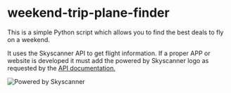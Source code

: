 # weekend-trip-plane-finder
This is a simple Python script which allows you to find the best deals to fly on a weekend.

It uses the Skyscanner API to get flight information. If a proper APP or website is developed it must add the powered by Skyscanner logo as requested by the [API documentation.](https://support.business.skyscanner.net/hc/en-us/articles/210646229-Attribution-requirements)

![Powered by Skyscanner](https://support.business.skyscanner.net/hc/en-us/article_attachments/205766409/PoweredbySkyscanner_Inline_Gray.png)
